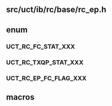 ## src/uct/ib/rc/base/rc_ep.h

## enum

### UCT_RC_FC_STAT_XXX

### UCT_RC_TXQP_STAT_XXX

### UCT_RC_EP_FC_FLAG_XXX

## macros

